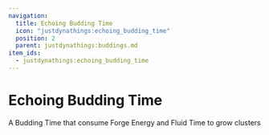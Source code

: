 ```yaml
---
navigation:
  title: Echoing Budding Time
  icon: "justdynathings:echoing_budding_time"
  position: 2
  parent: justdynathings:buddings.md
item_ids:
  - justdynathings:echoing_budding_time
---
```


# Echoing Budding Time

A Budding Time that consume Forge Energy and Fluid Time to grow clusters

<BlockImage id="justdynathings:echoing_budding_time" p:alive="false" scale="4.0"/>

<BlockImage id="justdynathings:echoing_budding_time" p:alive="true" scale="4.0"/>

<RecipeFor id="justdynathings:echoing_budding_time" />
